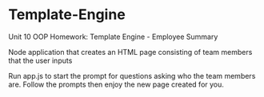 # Template-Engine
Unit 10 OOP Homework: Template Engine - Employee Summary

Node application that creates an HTML page consisting of team members that the user inputs

Run app.js to start the prompt for questions asking who the team members are. Follow the prompts then enjoy the new page created for you.
